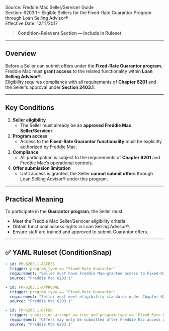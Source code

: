 Source: Freddie Mac Seller/Servicer Guide  
Section: 6203.1 – Eligible Sellers for the Fixed-Rate Guarantor Program through Loan Selling Advisor®  
Effective Date: 12/11/2017  

> **Condition-Relevant Section — Include in Ruleset**

---

## Overview
Before a Seller can submit offers under the **Fixed-Rate Guarantor program**, Freddie Mac must **grant access** to the related functionality within **Loan Selling Advisor®**.  
Eligibility requires compliance with all requirements of **Chapter 6201** and the Seller’s approval under **Section 2403.1**.

---

## Key Conditions
1. **Seller eligibility**  
   - The Seller must already be an **approved Freddie Mac Seller/Servicer**.
2. **Program access**  
   - Access to the **Fixed-Rate Guarantor functionality** must be explicitly authorized by Freddie Mac.
3. **Compliance**  
   - All participation is subject to the requirements of **Chapter 6201** and Freddie Mac’s operational controls.
4. **Offer submission limitation**  
   - Until access is granted, the Seller **cannot submit offers** through Loan Selling Advisor® under this program.

---

## Practical Meaning
To participate in the **Guarantor program**, the Seller must:  
- Meet the Freddie Mac Seller/Servicer eligibility criteria.  
- Obtain functional access rights in Loan Selling Advisor®.  
- Ensure staff are trained and approved to submit Guarantor offers.

---

## ✅ YAML Ruleset (ConditionSnap)
```yaml
- id: FM-6203.1-ACCESS
  trigger: program_type == "Fixed-Rate Guarantor"
  requirement: "Seller must have Freddie Mac–granted access to Fixed-Rate Guarantor functionality in Loan Selling Advisor®."
  source: "Freddie Mac 6203.1"

- id: FM-6203.1-APPROVAL
  trigger: program_type == "Fixed-Rate Guarantor"
  requirement: "Seller must meet eligibility standards under Chapter 6201 and be approved per Section 2403.1."
  source: "Freddie Mac 6203.1"

- id: FM-6203.1-OFFER
  trigger: submission_attempt == true and program_type == 'Fixed-Rate Guarantor'
  requirement: "Offers may only be submitted after Freddie Mac access authorization is confirmed in Loan Selling Advisor®."
  source: "Freddie Mac 6203.1"
